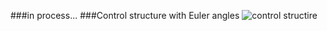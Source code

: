 ###in process...
###Control structure with Euler angles
![control structire](https://raw.githubusercontent.com/ViktorAnchutin/FCND-Simple-Quarotor-Controller/master/images/Control_structure.jpg)
